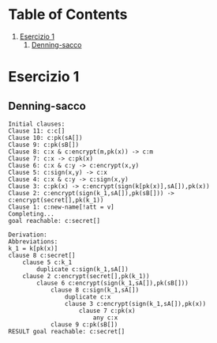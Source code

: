 
# Table of Contents

1.  [Esercizio 1](#org6818fc2)
    1.  [Denning-sacco](#org7148caa)



<a id="org6818fc2"></a>

# Esercizio 1


<a id="org7148caa"></a>

## Denning-sacco

    Initial clauses:
    Clause 11: c:c[]
    Clause 10: c:pk(sA[])
    Clause 9: c:pk(sB[])
    Clause 8: c:x & c:encrypt(m,pk(x)) -> c:m
    Clause 7: c:x -> c:pk(x)
    Clause 6: c:x & c:y -> c:encrypt(x,y)
    Clause 5: c:sign(x,y) -> c:x
    Clause 4: c:x & c:y -> c:sign(x,y)
    Clause 3: c:pk(x) -> c:encrypt(sign(k[pk(x)],sA[]),pk(x))
    Clause 2: c:encrypt(sign(k_1,sA[]),pk(sB[])) -> c:encrypt(secret[],pk(k_1))
    Clause 1: c:new-name[!att = v]
    Completing...
    goal reachable: c:secret[]
    
    Derivation:
    Abbreviations:
    k_1 = k[pk(x)]
    clause 8 c:secret[]
        clause 5 c:k_1
            duplicate c:sign(k_1,sA[])
        clause 2 c:encrypt(secret[],pk(k_1))
            clause 6 c:encrypt(sign(k_1,sA[]),pk(sB[]))
                clause 8 c:sign(k_1,sA[])
                    duplicate c:x
                    clause 3 c:encrypt(sign(k_1,sA[]),pk(x))
                        clause 7 c:pk(x)
                            any c:x
                clause 9 c:pk(sB[])
    RESULT goal reachable: c:secret[]

